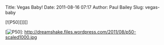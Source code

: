 Title: Vegas Baby!
Date: 2011-08-16 07:17
Author: Paul Bailey
Slug: vegas-baby

<div class="p_embed p_image_embed">
[![P50][]][]

</div>
</p>

  [P50]: http://dreamshake.files.wordpress.com/2011/08/p50-scaled1000.jpg?w=300
  [![P50][]]: http://dreamshake.files.wordpress.com/2011/08/p50-scaled1000.jpg
